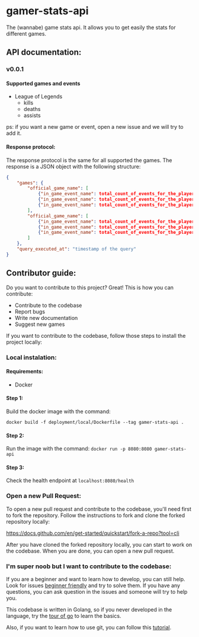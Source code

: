 # gamer-stats-api
The (wannabe) game stats api. It allows you to get easily the stats for different games.

## API documentation:

### v0.0.1

#### Supported games and events
- League of Legends
  - kills
  - deaths
  - assists

ps: if you want a new game or event, open a new issue and we will try to add it.

#### Response protocol:
The response protocol is the same for all supported the games. The response is a JSON object with the following structure:

```json
{
    "games": {
        "official_game_name": [
            {"in_game_event_name": total_count_of_events_for_the_player},
            {"in_game_event_name": total_count_of_events_for_the_player},
            {"in_game_event_name": total_count_of_events_for_the_player}
        ],
        "official_game_name": [
            {"in_game_event_name": total_count_of_events_for_the_player},
            {"in_game_event_name": total_count_of_events_for_the_player},
            {"in_game_event_name": total_count_of_events_for_the_player}
        ]
    },
    "query_executed_at": "timestamp of the query"
}
```

## Contributor guide:
Do you want to contribute to this project? Great! This is how you can contribute:

- Contribute to the codebase
- Report bugs
- Write new documentation
- Suggest new games

If you want to contribute to the codebase, follow those steps to install the project locally:
### Local instalation:

#### Requirements:

- Docker


#### Step 1:

Build the docker image with the command:

`docker build -f deployment/local/Dockerfile --tag gamer-stats-api .`

#### Step 2:

Run the image with the command:
`docker run -p 8080:8080 gamer-stats-api`

#### Step 3:

Check the health endpoint at `localhost:8080/health` 

### Open a new Pull Request:
To open a new pull request and contribute to the codebase, you'll need first to fork the repository. Follow the instructions to fork and clone the forked repository locally:

https://docs.github.com/en/get-started/quickstart/fork-a-repo?tool=cli

After you have cloned the forked repository locally, you can start to work on the codebase. When you are done, you can open a new pull request.

### I'm super noob but I want to contribute to the codebase:
If you are a beginner and want to learn how to develop, you can still help. Look for issues [beginner friendly](https://github.com/dct-tournaments/gamer-stats-api/labels/beginner%20friendly) and try to solve them. If you have any questions, you can ask question in the issues and someone will try to help  you. 

This codebase is written in Golang, so if you never developed in the language, try the [tour of go](https://tour.golang.org/welcome/1) to learn the basics.

Also, if you want to learn how to use git, you can follow this [tutorial](https://learngitbranching.js.org/).
